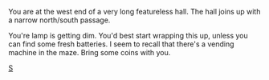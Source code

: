 You are at the west end of a very long featureless hall.  The hall
joins up with a narrow north/south passage.

You're lamp is getting dim.  You'd best start wrapping this up, unless
you can find some fresh batteries.  I seem to recall that there's
a vending machine in the maze.  Bring some coins with you.

[S](passages/diff0.md)
